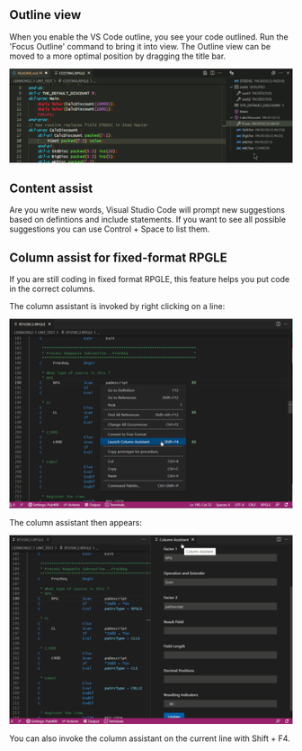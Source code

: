 #

## Outline view

When you enable the VS Code outline, you see your code outlined. Run the 'Focus Outline' command to bring it into view. The Outline view can be moved to a more optimal position by dragging the title bar.

![](./outline.png)

## Content assist

Are you write new words, Visual Studio Code will prompt new suggestions based on defintions and include statements. If you want to see all possible suggestions you can use Control + Space to list them.

## Column assist for fixed-format RPGLE

If you are still coding in fixed format RPGLE, this feature helps you put code in the correct columns.

The column assistant is invoked by right clicking on a line:

![](./colassist-1.png)

The column assistant then appears:

![](./colassist-2.png)

You can also invoke the column assistant on the current line with Shift + F4.